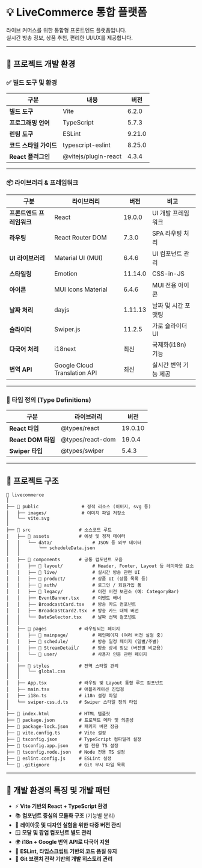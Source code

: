 # 💡 LiveCommerce 통합 플랫폼

라이브 커머스를 위한 통합형 프론트엔드 플랫폼입니다.  
실시간 방송 정보, 상품 추천, 편리한 UI/UX를 제공합니다.

---

## 🚀 프로젝트 개발 환경

### ✅ 빌드 도구 및 환경

| 구분 | 내용 | 버전 |
| --- | --- | --- |
| **빌드 도구** | Vite | 6.2.0 |
| **프로그래밍 언어** | TypeScript | 5.7.3 |
| **린팅 도구** | ESLint | 9.21.0 |
| **코드 스타일 가이드** | typescript-eslint | 8.25.0 |
| **React 플러그인** | @vitejs/plugin-react | 4.3.4 |

---

### 📦 라이브러리 & 프레임워크

| 구분 | 라이브러리 | 버전 | 비고 |
| --- | --- | --- | --- |
| **프론트엔드 프레임워크** | React | 19.0.0 | UI 개발 프레임워크 |
| **라우팅** | React Router DOM | 7.3.0 | SPA 라우팅 처리 |
| **UI 라이브러리** | Material UI (MUI) | 6.4.6 | UI 컴포넌트 관리 |
| **스타일링** | Emotion | 11.14.0 | CSS-in-JS |
| **아이콘** | MUI Icons Material | 6.4.6 | MUI 전용 아이콘 |
| **날짜 처리** | dayjs | 1.11.13 | 날짜 및 시간 포맷팅 |
| **슬라이더** | Swiper.js | 11.2.5 | 가로 슬라이더 UI |
| **다국어 처리** | i18next | 최신 | 국제화(i18n) 기능 |
| **번역 API** | Google Cloud Translation API | 최신 | 실시간 번역 기능 제공 |

---

### 📑 타입 정의 (Type Definitions)

| 구분 | 라이브러리 | 버전 |
| --- | --- | --- |
| **React 타입** | @types/react | 19.0.10 |
| **React DOM 타입** | @types/react-dom | 19.0.4 |
| **Swiper 타입** | @types/swiper | 5.4.3 |

---

## 📂 프로젝트 구조

```plaintext
📁 livecommerce
│
├── 📁 public                # 정적 리소스 (이미지, svg 등)
│   ├── images/             # 이미지 파일 저장소
│   └── vite.svg
│
├── 📁 src                  # 소스코드 루트
│   ├── 📁 assets           # 에셋 및 정적 데이터
│   │   └── data/               # JSON 등 외부 데이터
│   │       └── scheduleData.json
│   │
│   ├── 📁 components       # 공통 컴포넌트 모음
│   │   ├── 📁 layout/           # Header, Footer, Layout 등 레이아웃 요소
│   │   ├── 📁 live/             # 실시간 방송 관련 UI
│   │   ├── 📁 product/          # 상품 UI (상품 목록 등)
│   │   ├── 📁 auth/             # 로그인 / 회원가입 폼
│   │   ├── 📁 legacy/           # 이전 버전 보관소 (예: CategoryBar)
│   │   ├── EventBanner.tsx     # 이벤트 배너
│   │   ├── BroadcastCard.tsx   # 방송 카드 컴포넌트
│   │   ├── BroadcastCard2.tsx  # 방송 카드 대체 버전
│   │   └── DateSelector.tsx    # 날짜 선택 컴포넌트
│   │
│   ├── 📁 pages            # 라우팅되는 페이지
│   │   ├── 📁 mainpage/         # 메인페이지 (여러 버전 실험 중)
│   │   ├── 📁 schedule/         # 방송 일정 페이지 (일별/주별)
│   │   ├── 📁 StreamDetail/     # 방송 상세 정보 (버전별 비교용)
│   │   └── 📁 user/             # 사용자 인증 관련 페이지
│   │
│   ├── 📁 styles           # 전역 스타일 관리
│   │   └── global.css
│   │
│   ├── App.tsx            # 라우팅 및 Layout 통합 루트 컴포넌트
│   ├── main.tsx           # 애플리케이션 진입점
│   ├── i18n.ts            # i18n 설정 파일
│   └── swiper-css.d.ts    # Swiper 스타일 정의 타입
│
├── 📄 index.html           # HTML 템플릿
├── 📄 package.json         # 프로젝트 메타 및 의존성
├── 📄 package-lock.json    # 패키지 버전 잠금
├── 📄 vite.config.ts       # Vite 설정
├── 📄 tsconfig.json        # TypeScript 컴파일러 설정
├── 📄 tsconfig.app.json    # 앱 전용 TS 설정
├── 📄 tsconfig.node.json   # Node 전용 TS 설정
├── 📄 eslint.config.js     # ESLint 설정
└── 📄 .gitignore           # Git 무시 파일 목록
```

---

## 📌 개발 환경의 특징 및 개발 패턴

- ⚡ **Vite 기반의 React + TypeScript 환경**
- 📚 **컴포넌트 중심의 모듈화 구조** (기능별 분리)
- 🧪 **레이아웃 및 디자인 실험을 위한 다중 버전 관리**
- 🪟 **모달 및 팝업 컴포넌트 별도 관리**
- 🌍 **i18n + Google 번역 API로 다국어 지원**
- 🧹 **ESLint, 타입스크립트 기반의 코드 품질 유지**
- 🌿 **Git 브랜치 전략 기반의 개발 히스토리 관리**
